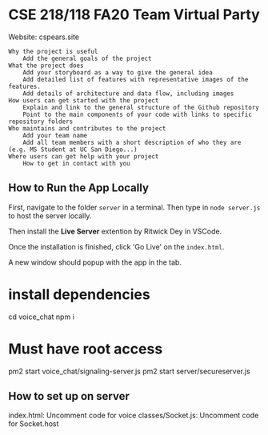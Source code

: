 # CSE 218/118 FA20 Team Virtual Party
Website: cspears.site

    Why the project is useful
        Add the general goals of the project 
    What the project does
        Add your storyboard as a way to give the general idea
        Add detailed list of features with representative images of the features.
        Add details of architecture and data flow, including images
    How users can get started with the project
        Explain and link to the general structure of the Github repository
        Point to the main components of your code with links to specific repository folders
    Who maintains and contributes to the project
        Add your team name
        Add all team members with a short description of who they are (e.g. MS Student at UC San Diego...)
    Where users can get help with your project
        How to get in contact with you


## How to Run the App Locally ####################################################################################
First, navigate to the folder `server` in a terminal. Then type in `node server.js` to host the server locally.

Then install the **Live Server** extention by Ritwick Dey in VSCode.

Once the installation is finished, click 'Go Live' on the `index.html`.

A new window should popup with the app in the tab.

# install dependencies
cd voice_chat
npm i

# Must have root access 
pm2 start voice_chat/signaling-server.js 
pm2 start server/secureserver.js





## How to set up on server ########################################################################################
index.html: Uncomment code for voice
classes/Socket.js: Uncomment code for Socket.host 